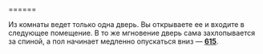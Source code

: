 ======

Из комнаты ведет только одна дверь. Вы открываете ее и входите в следующее помещение. В то же мгновение дверь сама захлопывается за спиной, а пол начинает медленно опускаться вниз — [**615**](#n_615).

